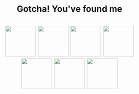 <h1 align="center">Gotcha! You've found me</h1>

<h1 align="center"> 
  <img src="https://archives.bulbagarden.net/media/upload/9/96/Spr_3f_005.png" height="100" width="100"/> 
  <img src="https://archives.bulbagarden.net/media/upload/d/d2/Spr_3f_028.png" height="100" width="100"/> 
  <img src="https://archives.bulbagarden.net/media/upload/5/58/Spr_3r_093.png" height="100" width="100"/> 
  <img src="https://archives.bulbagarden.net/media/upload/5/54/Spr_3r_375.png" height="100" width="100"/>
  <img src="https://archives.bulbagarden.net/media/upload/7/7c/Spr_3r_159.png" height="100" width="100"/>
  <img src="https://archives.bulbagarden.net/media/upload/b/be/Spr_5b_376.png" height="100" width="100"/>
  <img src="https://archives.bulbagarden.net/media/upload/e/e3/Spr_3f_061.png" height="100" width="100"/>
<!--   <img src="https://archives.bulbagarden.net/media/upload/8/80/Spr_3f_122.png" height="100" width="100"/> -->
</h1>

